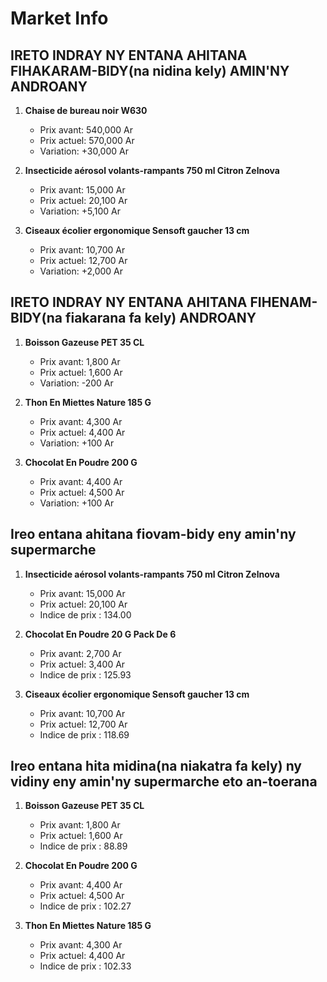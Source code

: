 # Market Info

## IRETO INDRAY NY ENTANA AHITANA FIHAKARAM-BIDY(na nidina kely) AMIN'NY ANDROANY

1. **Chaise de bureau noir W630**
   - Prix avant: 540,000 Ar
   - Prix actuel: 570,000 Ar
   - Variation: +30,000 Ar

2. **Insecticide aérosol volants-rampants 750 ml Citron Zelnova**
   - Prix avant: 15,000 Ar
   - Prix actuel: 20,100 Ar
   - Variation: +5,100 Ar

3. **Ciseaux écolier ergonomique Sensoft gaucher 13 cm**
   - Prix avant: 10,700 Ar
   - Prix actuel: 12,700 Ar
   - Variation: +2,000 Ar

## IRETO INDRAY NY ENTANA AHITANA FIHENAM-BIDY(na fiakarana fa kely) ANDROANY

1. **Boisson Gazeuse PET 35 CL**
   - Prix avant: 1,800 Ar
   - Prix actuel: 1,600 Ar
   - Variation: -200 Ar

2. **Thon En Miettes Nature 185 G**
   - Prix avant: 4,300 Ar
   - Prix actuel: 4,400 Ar
   - Variation: +100 Ar

3. **Chocolat En Poudre 200 G**
   - Prix avant: 4,400 Ar
   - Prix actuel: 4,500 Ar
   - Variation: +100 Ar

## Ireo entana ahitana fiovam-bidy eny amin'ny supermarche

1. **Insecticide aérosol volants-rampants 750 ml Citron Zelnova**
   - Prix avant: 15,000 Ar
   - Prix actuel: 20,100 Ar
   - Indice de prix : 134.00

2. **Chocolat En Poudre 20 G Pack De 6**
   - Prix avant: 2,700 Ar
   - Prix actuel: 3,400 Ar
   - Indice de prix : 125.93

3. **Ciseaux écolier ergonomique Sensoft gaucher 13 cm**
   - Prix avant: 10,700 Ar
   - Prix actuel: 12,700 Ar
   - Indice de prix : 118.69

## Ireo entana hita midina(na niakatra fa kely) ny vidiny eny amin'ny supermarche eto an-toerana

1. **Boisson Gazeuse PET 35 CL**
   - Prix avant: 1,800 Ar
   - Prix actuel: 1,600 Ar
   - Indice de prix : 88.89

2. **Chocolat En Poudre 200 G**
   - Prix avant: 4,400 Ar
   - Prix actuel: 4,500 Ar
   - Indice de prix : 102.27

3. **Thon En Miettes Nature 185 G**
   - Prix avant: 4,300 Ar
   - Prix actuel: 4,400 Ar
   - Indice de prix : 102.33

